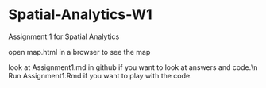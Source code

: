 # Spatial-Analytics-W1
Assignment 1 for Spatial Analytics

open map.html in a browser to see the map

look at Assignment1.md in github if you want to look at answers and code.\n
Run Assignment1.Rmd if you want to play with the code.
